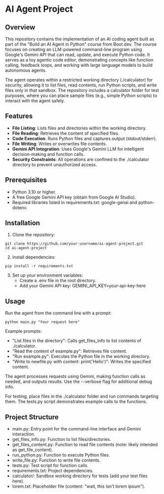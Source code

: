 # AI Agent Project

## Overview

This repository contains the implementation of an AI coding agent built as part of the "Build an AI Agent in Python" course from Boot.dev. The course focuses on creating an LLM-powered command-line program using Google's Gemini API that can read, update, and execute Python code. It serves as a toy agentic code editor, demonstrating concepts like function calling, feedback loops, and working with large language models to build autonomous agents.

The agent operates within a restricted working directory (./calculator) for security, allowing it to list files, read contents, run Python scripts, and write files only in that sandbox. The repository includes a calculator folder for test purposes, where you can place sample files (e.g., simple Python scripts) to interact with the agent safely.

## Features

* **File Listing**: Lists files and directories within the working directory.
* **File Reading**: Retrieves the content of specified files.
* **Code Execution**: Runs Python files and captures output (stdout/stderr).
* **File Writing**: Writes or overwrites file contents.
* **Gemini API Integration**: Uses Google's Gemini LLM for intelligent decision-making and function calls.
* **Security Constraints**: All operations are confined to the ./calculator directory to prevent unauthorized access.

## Prerequisites

* Python 3.10 or higher.
* A free Google Gemini API key (obtain from Google AI Studio).
* Required libraries listed in requirements.txt: google-genai and python-dotenv.

## Installation

1. Clone the repository:

```
git clone https://github.com/your-username/ai-agent-project.git
cd ai-agent-project
```

2. Install dependencies:

```
pip install -r requirements.txt
```

3. Set up your environment variables:
   * Create a .env file in the root directory.
   * Add your Gemini API key: GEMINI_API_KEY=your-api-key-here

## Usage

Run the agent from the command line with a prompt:

```
python main.py "Your request here"
```

Example prompts:
* "List files in the directory": Calls get_files_info to list contents of ./calculator.
* "Read the content of example.py": Retrieves file content.
* "Run example.py": Executes the Python file in the working directory.
* "Write to newfile.py with content: print('Hello')": Writes the specified content.

The agent processes requests using Gemini, making function calls as needed, and outputs results. Use the --verbose flag for additional debug info.

For testing, place files in the ./calculator folder and run commands targeting them. The tests.py script demonstrates example calls to the functions.

## Project Structure

* main.py: Entry point for the command-line interface and Gemini interaction.
* get_files_info.py: Function to list files/directories.
* get_files_content.py: Function to read file contents (note: likely intended as get_file_content).
* run_python.py: Function to execute Python files.
* write_file.py: Function to write file contents.
* tests.py: Test script for function calls.
* requirements.txt: Project dependencies.
* calculator/: Sandbox working directory for tests (add your test files here).
* lorem.txt: Placeholder file (content: "wait, this isn't lorem ipsum").
